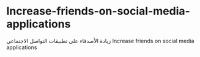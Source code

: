 # Increase-friends-on-social-media-applications
زيادة الأصدقاء على تطبيقات التواصل الاجتماعي   Increase friends on social media applications
